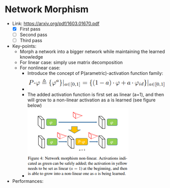 # Network Morphism

- Link: https://arxiv.org/pdf/1603.01670.pdf
  - [x] First pass
  - [ ] Second pass
  - [ ] Third pass
- Key-points:
  - Morph a network into a bigger network while maintaining the learned knowledge
  - For linear case: simply use matrix decomposition
  - For nonlinear case:
    - Introduce the concept of P(arametric)-activation function family:
    - ![](img/P-activation.png)
    - The added activation function is first set as linear (a=1), and then will grow to a non-linear activation as a is learned (see figure below)
    - ![](img/network_morphism_nonlinear_case.png)
- Performances:
